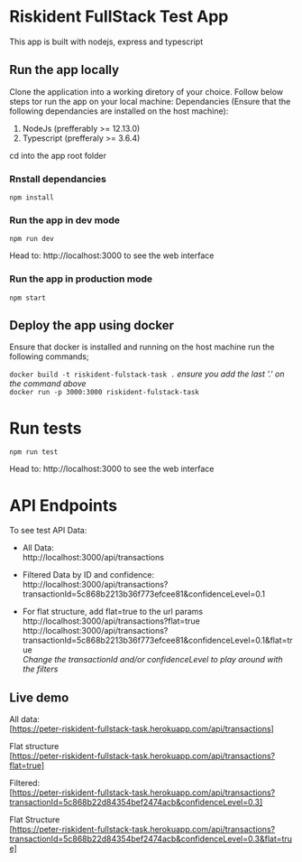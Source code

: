 # Riskident FullStack Test App
This app is built with nodejs, express and typescript

## Run the app locally
Clone the application into a working diretory of your choice.
Follow below steps tor run the app on your local machine: 
Dependancies (Ensure that the following dependancies are installed on the host machine):
1. NodeJs (prefferably >= 12.13.0)
2. Typescript  (prefferaly >= 3.6.4)

cd into the app root folder

### Rnstall dependancies 
`npm install`

### Run the app in dev mode
`npm run dev`

Head to:
http://localhost:3000 to see the web interface

### Run the app in production mode
`npm start`

## Deploy the app using docker
Ensure that docker is installed and running on the host machine
run the following commands;

`docker build -t riskident-fulstack-task .` _ensure you add the last '.' on the command above_  
`docker run -p 3000:3000 riskident-fulstack-task`

# Run tests
`npm run test`

Head to:
http://localhost:3000 to see the web interface


# API Endpoints
To see test API Data:
- All Data:  
http://localhost:3000/api/transactions  
- Filtered Data by ID and confidence:    
http://localhost:3000/api/transactions?transactionId=5c868b2213b36f773efcee81&confidenceLevel=0.1

- For flat structure, add flat=true to the url params  
http://localhost:3000/api/transactions?flat=true  
http://localhost:3000/api/transactions?transactionId=5c868b2213b36f773efcee81&confidenceLevel=0.1&flat=true  
_Change the transactionId and/or confidenceLevel to play around with the filters_

## Live demo
All data:  
[https://peter-riskident-fullstack-task.herokuapp.com/api/transactions]

Flat structure  
[https://peter-riskident-fullstack-task.herokuapp.com/api/transactions?flat=true]

Filtered:  
[https://peter-riskident-fullstack-task.herokuapp.com/api/transactions?transactionId=5c868b22d84354bef2474acb&confidenceLevel=0.3]

Flat Structure  
[https://peter-riskident-fullstack-task.herokuapp.com/api/transactions?transactionId=5c868b22d84354bef2474acb&confidenceLevel=0.3&flat=true]

